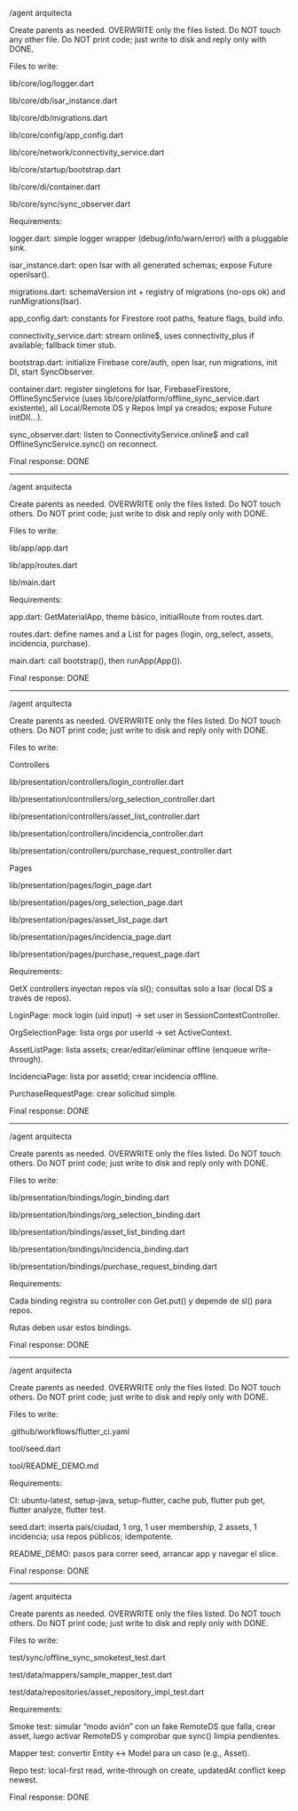 /agent arquitecta

Create parents as needed. OVERWRITE only the files listed. Do NOT touch any other file. Do NOT print code; just write to disk and reply only with DONE.

Files to write:

lib/core/log/logger.dart

lib/core/db/isar_instance.dart

lib/core/db/migrations.dart

lib/core/config/app_config.dart

lib/core/network/connectivity_service.dart

lib/core/startup/bootstrap.dart

lib/core/di/container.dart

lib/core/sync/sync_observer.dart

Requirements:

logger.dart: simple logger wrapper (debug/info/warn/error) with a pluggable sink.

isar_instance.dart: open Isar with all generated schemas; expose Future<Isar> openIsar().

migrations.dart: schemaVersion int + registry of migrations (no-ops ok) and runMigrations(Isar).

app_config.dart: constants for Firestore root paths, feature flags, build info.

connectivity_service.dart: stream<bool> online$, uses connectivity_plus if available; fallback timer stub.

bootstrap.dart: initialize Firebase core/auth, open Isar, run migrations, init DI, start SyncObserver.

container.dart: register singletons for Isar, FirebaseFirestore, OfflineSyncService (uses lib/core/platform/offline_sync_service.dart existente), all Local/Remote DS y Repos Impl ya creados; expose Future<void> initDI(...).

sync_observer.dart: listen to ConnectivityService.online$ and call OfflineSyncService.sync() on reconnect.

Final response: DONE


----------------------------------------------

/agent arquitecta

Create parents as needed. OVERWRITE only the files listed. Do NOT touch others. Do NOT print code; just write to disk and reply only with DONE.

Files to write:

lib/app/app.dart

lib/app/routes.dart

lib/main.dart

Requirements:

app.dart: GetMaterialApp, theme básico, initialRoute from routes.dart.

routes.dart: define names and a List<GetPage> for pages (login, org_select, assets, incidencia, purchase).

main.dart: call bootstrap(), then runApp(App()).

Final response: DONE

---------------------------------

/agent arquitecta

Create parents as needed. OVERWRITE only the files listed. Do NOT touch others. Do NOT print code; just write to disk and reply only with DONE.

Files to write:

Controllers

lib/presentation/controllers/login_controller.dart

lib/presentation/controllers/org_selection_controller.dart

lib/presentation/controllers/asset_list_controller.dart

lib/presentation/controllers/incidencia_controller.dart

lib/presentation/controllers/purchase_request_controller.dart

Pages

lib/presentation/pages/login_page.dart

lib/presentation/pages/org_selection_page.dart

lib/presentation/pages/asset_list_page.dart

lib/presentation/pages/incidencia_page.dart

lib/presentation/pages/purchase_request_page.dart

Requirements:

GetX controllers inyectan repos vía sl(); consultas solo a Isar (local DS a través de repos).

LoginPage: mock login (uid input) → set user in SessionContextController.

OrgSelectionPage: lista orgs por userId → set ActiveContext.

AssetListPage: lista assets; crear/editar/eliminar offline (enqueue write-through).

IncidenciaPage: lista por assetId; crear incidencia offline.

PurchaseRequestPage: crear solicitud simple.

Final response: DONE

-------------------------------------------
/agent arquitecta

Create parents as needed. OVERWRITE only the files listed. Do NOT touch others. Do NOT print code; just write to disk and reply only with DONE.

Files to write:

lib/presentation/bindings/login_binding.dart

lib/presentation/bindings/org_selection_binding.dart

lib/presentation/bindings/asset_list_binding.dart

lib/presentation/bindings/incidencia_binding.dart

lib/presentation/bindings/purchase_request_binding.dart

Requirements:

Cada binding registra su controller con Get.put() y depende de sl() para repos.

Rutas deben usar estos bindings.

Final response: DONE

----------------------------------------------

/agent arquitecta

Create parents as needed. OVERWRITE only the files listed. Do NOT touch others. Do NOT print code; just write to disk and reply only with DONE.

Files to write:

.github/workflows/flutter_ci.yaml

tool/seed.dart

tool/README_DEMO.md

Requirements:

CI: ubuntu-latest, setup-java, setup-flutter, cache pub, flutter pub get, flutter analyze, flutter test.

seed.dart: inserta país/ciudad, 1 org, 1 user membership, 2 assets, 1 incidencia; usa repos públicos; idempotente.

README_DEMO: pasos para correr seed, arrancar app y navegar el slice.

Final response: DONE

----------------------------------------------

/agent arquitecta

Create parents as needed. OVERWRITE only the files listed. Do NOT touch others. Do NOT print code; just write to disk and reply only with DONE.

Files to write:

test/sync/offline_sync_smoketest_test.dart

test/data/mappers/sample_mapper_test.dart

test/data/repositories/asset_repository_impl_test.dart

Requirements:

Smoke test: simular “modo avión” con un fake RemoteDS que falla, crear asset, luego activar RemoteDS y comprobar que sync() limpia pendientes.

Mapper test: convertir Entity ↔ Model para un caso (e.g., Asset).

Repo test: local-first read, write-through on create, updatedAt conflict keep newest.

Final response: DONE